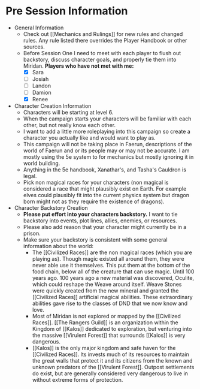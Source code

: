 # Pre Session Information
- General Information
	- Check out [[Mechanics and Rulings]] for new rules and changed rules. Any rule listed there overrides the Player Handbook or other sources.
	- Before Session One I need to meet with each player to flush out backstory, discuss character goals, and properly tie them into Miridan. **Players who have not met with me:**
		- [x] Sara
		- [ ] Josiah
		- [ ] Landon
		- [ ] Damion
		- [x] Renee
- Character Creation Information
	- Characters will be starting at level 6.
	- When the campaign starts your characters will be familiar with each other, but not really know each other.
	- I want to add a little more roleplaying into this campaign so create a character you actually like and would want to play as.
	- This campaign will not be taking place in Faerun, descriptions of the world of Faerun and or its people may or may not be accurate. I am mostly using the 5e system to for mechanics but mostly ignoring it in world building.
	- Anything in the 5e handbook, Xanathar's, and Tasha's Cauldron is legal.
	- Pick non magical races for your characters (non magical is considered a race that might plausibly exist on Earth. For example elves could plausibly fit into the current physics system but dragon born might not as they require the existence of dragons).
- Character Backstory Creation
	- **Please put effort into your characters backstory.** I want to tie backstory into events, plot lines, allies, enemies, or resources.
	- Please also add reason that your character might currently be in a prison. 
	- Make sure your backstory is consistent with some general information about the world: 
		- The [[Civilized Races]] are the non magical races (which you are playing as). Though magic existed all around them, they were never able use it themselves. This put them at the bottom of the food chain, below all of the creature that can use magic. Until 100 years ago. 100 years ago a new material was discovered, Oculite, which could reshape the Weave around itself. Weave Stones were quickly created from the new mineral and granted the [[Civilized Races]] artificial magical abilities. These extraordinary abilities gave rise to the classes of DND that we now know and love.
		- Most of Miridan is not explored or mapped by the [[Civilized Races]]. [[The Rangers Guild]] is an organization within the Kingdom of [[Kalos]] dedicated to exploration, but venturing into the massive [[Virulent Forest]] that surrounds [[Kalos]] is very dangerous.
		- [[Kalos]] is the only major kingdom and safe haven for the [[Civilized Races]]. Its invests much of its resources to maintain the great walls that protect it and its citizens from the known and unknown predators of the [[Virulent Forest]]. Outpost settlements do exist, but are generally considered very dangerous to live in without extreme forms of protection.

